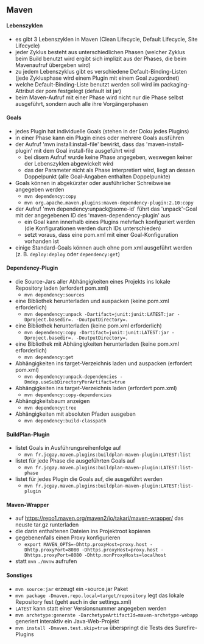 ## Maven

#### Lebenszyklen

- es gibt 3 Lebenszyklen in Maven (Clean Lifecycle, Default Lifecycle, Site Lifecycle)
- jeder Zyklus besteht aus unterschiedlichen Phasen (welcher Zyklus beim Build benutzt wird ergibt sich implizit aus der Phases, die beim Mavenaufruf übergeben wird)
- zu jedem Lebenszyklus gibt es verschiedene Default-Binding-Listen (jede Zyklusphase wird einem Plugin mit einem Goal zugeordnet)
- welche Default-Binding-Liste benutzt werden soll wird im packaging-Attribut der pom festgelegt (default ist jar)
- beim Maven-Aufruf mit einer Phase wird nicht nur die Phase selbst ausgeführt, sondern auch alle ihre Vorgängerphasen

#### Goals

- jedes Plugin hat individuelle Goals (stehen in der Doku jedes Plugins)
- in einer Phase kann ein Plugin eines oder mehrere Goals ausführen
- der Aufruf 'mvn install:install-file' bewirkt, dass das 'maven-install-plugin' mit dem Goal install-file ausgeführt wird
  - bei disem Aufruf wurde keine Phase angegeben, weswegen keiner der Lebenszyklen abgewickelt wird
  - das der Parameter nicht als Phase interpretiert wird, liegt an dessen Doppelpunkt (alle Goal-Angaben enthalten Doppelpunkte)
- Goals können in abgekürzter oder ausführlicher Schreibweise angegeben werden
  - `mvn dependency:copy`
  - `mvn org.apache.maven.plugins:maven-dependency-plugin:2.10:copy`
- der Aufruf 'mvn dependency:unpack@some-id' führt das 'unpack'-Goal mit der angegebenen ID des 'maven-dependency-plugin' aus
  - ein Goal kann innerhalb eines Plugins mehrfach konfiguriert werden (die Konfigurationen werden durch IDs unterschieden)
  - setzt voraus, dass eine pom.xml mit einer Goal-Konfiguration vorhanden ist
- einige Standard-Goals können auch ohne pom.xml ausgeführt werden (z. B. `deploy:deploy` oder `dependency:get`)

#### Dependency-Plugin

- die Source-Jars aller Abhängigkeiten eines Projekts ins lokale Repository laden (erfordert pom.xml)
  - `mvn dependency:sources`
- eine Bibliothek herunterladen und auspacken (keine pom.xml erforderlich)
  - `mvn dependency:unpack -Dartifact=junit:junit:LATEST:jar -Dproject.basedir=. -DoutputDirectory=.` 
- eine Bibliothek herunterladen (keine pom.xml erforderlich)
  - `mvn dependency:copy -Dartifact=junit:junit:LATEST:jar -Dproject.basedir=. -DoutputDirectory=.`
- eine Bibliothek mit Abhängigkeiten herunterladen (keine pom.xml erforderlich)
  - `mvn dependency:get`
- Abhängigkeiten ins target-Verzeichnis laden und auspacken (erfordert pom.xml)
  - `mvn dependency:unpack-dependencies -Dmdep.useSubDirectoryPerArtifact=true`
- Abhängigkeiten ins target-Verzeichnis laden (erfordert pom.xml)
  - `mvn dependency:copy-dependencies`
- Abhängigkeitsbaum anzeigen
  - `mvn dependency:tree`
- Abhängigkeiten mit absoluten Pfaden ausgeben
  - `mvn dependency:build-classpath`

#### BuildPlan-Plugin

- listet Goals in Ausführungsreihenfolge auf
  - `mvn fr.jcgay.maven.plugins:buildplan-maven-plugin:LATEST:list`
- listet für jede Phase die ausgeführten Goals auf
  - `mvn fr.jcgay.maven.plugins:buildplan-maven-plugin:LATEST:list-phase`
- listet für jedes Plugin die Goals auf, die ausgeführt werden
  - `mvn fr.jcgay.maven.plugins:buildplan-maven-plugin:LATEST:list-plugin`

#### Maven-Wrapper
- auf https://repo1.maven.org/maven2/io/takari/maven-wrapper/ das neuste tar.gz runterladen
- die darin enthaltenen Dateien ins Projektroot kopieren
- gegebenenfalls einen Proxy konfigurieren 
  - `export MAVEN_OPTS=-Dhttp.proxyHost=proxy.host -Dhttp.proxyPort=8080 -Dhttps.proxyHost=proxy.host -Dhttps.proxyPort=8080 -Dhttp.nonProxyHosts=localhost`
- statt `mvn` `./mvnw` aufrufen
  
#### Sonstiges

- `mvn source:jar` erzeugt ein -source.jar Paket
- `mvn package -Dmaven.repo.local=target/repository` legt das lokale Repository fest (geht auch in der settings.xml)
- `LATEST` kann statt einer Versionsnummer angegeben werden
- `mvn archetype:generate -DarchetypeArtifactId=maven-archetype-webapp` generiert interaktiv ein Java-Web-Projekt
- `mvn install -Dmaven.test.skip=true` überspringt die Tests des Surefire-Plugins
